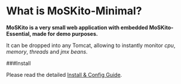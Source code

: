 # What is MoSKito-Minimal?

**MoSKito is a very small web application with embedded MoSKito-Essential, made for demo purposes.**

It can be dropped into any Tomcat, allowing to instantly monitor *cpu*, *memory*, *threads* and *jmx beans*.

###Install

Please read the detailed [Install & Config Guide](http://blog.anotheria.net/msk/jumpstart-moskito/).
 


